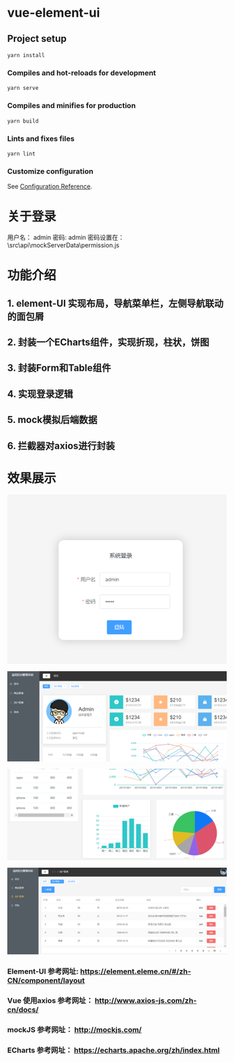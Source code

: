 # vue-element-ui

## Project setup
```
yarn install
```

### Compiles and hot-reloads for development
```
yarn serve
```

### Compiles and minifies for production
```
yarn build
```

### Lints and fixes files
```
yarn lint
```

### Customize configuration
See [Configuration Reference](https://cli.vuejs.org/config/).

# 关于登录
用户名： admin 密码: admin
密码设置在： \src\api\mockServerData\permission.js

# 功能介绍
## 1. element-UI 实现布局，导航菜单栏，左侧导航联动的面包屑
## 2. 封装一个ECharts组件，实现折现，柱状，饼图
## 3. 封装Form和Table组件
## 4. 实现登录逻辑
## 5. mock模拟后端数据
## 6. 拦截器对axios进行封装

# 效果展示

![image-20211201230219404](show/image-20211201230219404.png)



![image-20211201230251656](https://github.com/kalipoison/vue-element-ui/blob/master/show/image-20211201230251656.png)

![image-20211201230320122](https://github.com/kalipoison/vue-element-ui/blob/master/show/image-20211201230320122.png)

![image-20211201230338476](https://github.com/kalipoison/vue-element-ui/blob/master/show/image-20211201230338476.png)



### Element-UI 参考网址: https://element.eleme.cn/#/zh-CN/component/layout

### Vue 使用axios 参考网址： http://www.axios-js.com/zh-cn/docs/
### mockJS  参考网址： http://mockjs.com/
### ECharts 参考网址： https://echarts.apache.org/zh/index.html
